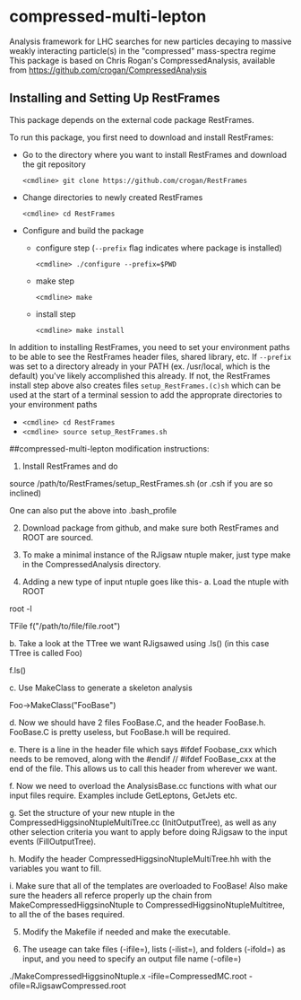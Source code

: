 # compressed-multi-lepton 
Analysis framework for LHC searches for new particles decaying to massive weakly interacting particle(s) in the "compressed" mass-spectra regime
This package is based on Chris Rogan's CompressedAnalysis, available from https://github.com/crogan/CompressedAnalysis

## Installing and Setting Up RestFrames
This package depends on the external code package RestFrames.

To run this package, you first need to download and install RestFrames:

* Go to the directory where you want to install RestFrames and download the git repository

  `<cmdline> git clone https://github.com/crogan/RestFrames`

* Change directories to newly created RestFrames
  
  `<cmdline> cd RestFrames`

* Configure and build the package
  + configure step (`--prefix` flag indicates where package is installed)

     `<cmdline> ./configure --prefix=$PWD`
  + make step
  
     `<cmdline> make`
  + install step
  
     `<cmdline> make install`

In addition to installing RestFrames, you need to set your environment paths to be able to see the RestFrames header files, shared library, etc. If `--prefix` was set to a directory already in your PATH (ex. /usr/local, which is the default) you've likely accomplished this already. If not, the RestFrames install step above also creates files `setup_RestFrames.(c)sh` which can be used at the start of a terminal session to add the approprate directories to your environment paths

* `<cmdline> cd RestFrames`
* `<cmdline> source setup_RestFrames.sh`


##compressed-multi-lepton modification instructions:

1. Install RestFrames and do

source /path/to/RestFrames/setup_RestFrames.sh (or .csh if you are so inclined)

One can also put the above into .bash_profile

2. Download package from github, and make sure both RestFrames and ROOT are sourced.

3. To make a minimal instance of the RJigsaw ntuple maker, just type make in the CompressedAnalysis directory.

4. Adding a new type of input ntuple goes like this-
a. Load the ntuple with ROOT

root -l

TFile f("/path/to/file/file.root")

b. Take a look at the TTree we want RJigsawed using .ls() (in this case TTree is called Foo)

f.ls()

c. Use MakeClass to generate a skeleton analysis

Foo->MakeClass("FooBase")

d. Now we should have 2 files FooBase.C, and the header FooBase.h. FooBase.C is pretty useless, but FooBase.h will be required.

e. There is a line in the header file which says #ifdef Foobase_cxx which needs to be removed, along with the #endif // #ifdef FooBase_cxx at the end of the file. This allows us to call this header from wherever we want. 

f. Now we need to overload the AnalysisBase.cc functions with what our input
files require. Examples include GetLeptons, GetJets etc.

g. Set the structure of your new ntuple in the
CompressedHiggsinoNtupleMultiTree.cc (InitOutputTree), as well as any other selection
criteria you want to apply before doing RJigsaw to the input events
(FillOutputTree). 

h. Modify the header CompressedHiggsinoNtupleMultiTree.hh with the variables you want to fill.

i. Make sure that all of the templates are overloaded to FooBase! Also make
sure the headers all referce properly up the chain from
MakeCompressedHiggsinoNtuple to CompressedHiggsinoNtupleMultitree, to all the
of the bases required.

5. Modify the Makefile if needed and make the executable.

6. The useage can take files (-ifile=), lists (-ilist=), and folders (-ifold=) as input, and you need to specify an output file name (-ofile=)

./MakeCompressedHiggsinoNtuple.x -ifile=CompressedMC.root
-ofile=RJigsawCompressed.root

 
